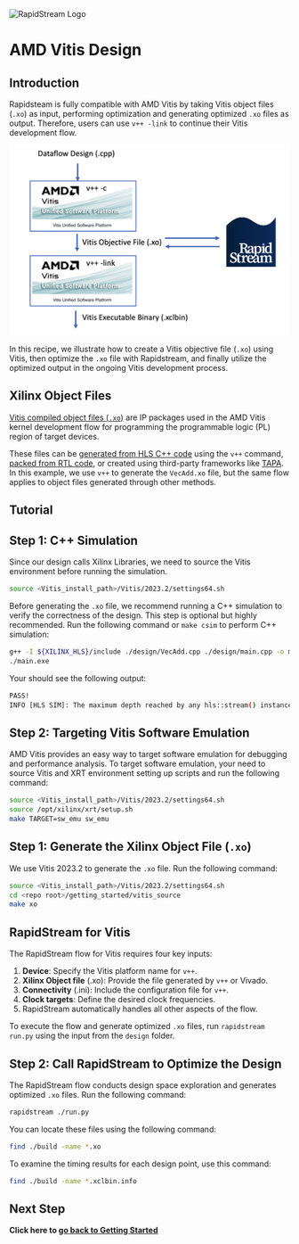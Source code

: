 <!--
Copyright (c) 2024 RapidStream Design Automation, Inc. and contributors.  All rights reserved.
The contributor(s) of this file has/have agreed to the RapidStream Contributor License Agreement.
-->

<img src="https://imagedelivery.net/AU8IzMTGgpVmEBfwPILIgw/1b565657-df33-41f9-f29e-0d539743e700/128" width="64px" alt="RapidStream Logo" />

# AMD Vitis Design

## Introduction

Rapidsteam is fully compatible with AMD Vitis by taking Vitis object files (`.xo`) as input, performing optimization and generating optimized `.xo` files as output. Therefore, users can use `v++ -link` to continue their Vitis development flow.

<img src="../img/rapidsteram_xo.png" width="600" alt="RapidStream Flow">

In this recipe, we illustrate how to create a Vitis objective file (`.xo`) using Vitis, then optimize the `.xo` file with Rapidstream, and finally utilize the optimized output in the ongoing Vitis development process.


## Xilinx Object Files

[Vitis compiled object files (`.xo`)](https://docs.amd.com/r/en-US/ug1393-vitis-application-acceleration/Design-Topology) are IP packages used in the AMD Vitis kernel development flow for programming the programmable logic (PL) region of target devices.

These files can be [generated from HLS C++ code](https://docs.amd.com/r/en-US/ug1393-vitis-application-acceleration/Developing-PL-Kernels-using-C) using the `v++` command, [packed from RTL code](https://docs.amd.com/r/en-US/ug1393-vitis-application-acceleration/RTL-Kernel-Development-Flow), or created using third-party frameworks like [TAPA](https://github.com/UCLA-VAST/tapa). In this example, we use `v++` to generate the `VecAdd.xo` file, but the same flow applies to object files generated through other methods.

## Tutorial

## Step 1: C++ Simulation

Since our
design calls Xilinx Libraries, we need to source the Vitis environment before running the simulation.

```bash
source <Vitis_install_path>/Vitis/2023.2/settings64.sh
```

Before generating the `.xo` file, we recommend running a C++ simulation to verify the correctness of the design. This step is optional but highly recommended. Run the following command or `make csim` to perform C++ simulation:

```bash
g++ -I ${XILINX_HLS}/include ./design/VecAdd.cpp ./design/main.cpp -o main.exe
./main.exe
```

Your should see the following output:

```bash
PASS!
INFO [HLS SIM]: The maximum depth reached by any hls::stream() instance in the design is 4096
```

## Step 2: Targeting Vitis Software Emulation

AMD Vitis provides an easy way to target software emulation for debugging and performance analysis. To target software emulation, your need to source Vitis and XRT environment setting up scripts and run the following command:

```bash
source <Vitis_install_path>/Vitis/2023.2/settings64.sh
source /opt/xilinx/xrt/setup.sh
make TARGET=sw_emu sw_emu
```



## Step 1: Generate the Xilinx Object File (`.xo`)

We use Vitis 2023.2 to generate the `.xo` file. Run the following command:

```bash
source <Vitis_install_path>/Vitis/2023.2/settings64.sh
cd <repo root>/getting_started/vitis_source
make xo
```


## RapidStream for Vitis


The RapidStream flow for Vitis requires four key inputs:

1. **Device**: Specify the Vitis platform name for `v++`.
2. **Xilinx Object file** (.xo): Provide the file generated by `v++` or Vivado.
3. **Connectivity** (.ini): Include the configuration file for `v++`.
4. **Clock targets**: Define the desired clock frequencies.
5. RapidStream automatically handles all other aspects of the flow.

To execute the flow and generate optimized `.xo` files, run `rapidstream run.py` using the input from the `design` folder.



## Step 2: Call RapidStream to Optimize the Design


The RapidStream flow conducts design space exploration and generates optimized `.xo` files. Run the following command:

```bash
rapidstream ./run.py
```

You can locate these files using the following command:

```bash
find ./build -name *.xo
```

To examine the timing results for each design point, use this command:

```bash
find ./build -name *.xclbin.info
```

Next Step
---------
  **Click here to [go back to Getting Started](../README.md)**
